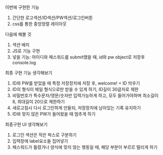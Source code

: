 이번에 구현한 기능
1. 간단한 로고섹션/ID섹션/PW섹션/로그인버튼
2. css를 통한 중앙정렬 레이아웃

다음에 해볼 것
1. 섹션 배치
2. JS로 기능 구현
3. 넣을 기능: 아이디와 패스워드를 submit했을 때, id와 pw object로 저장후 console.log

최종 구현 기능 생각해보기
1. ID와 PW를 받았을 때 특정 저장장치에 저장 후, welcome! + ID 띄우기
2. ID의 형식이 메일 형식으로만 받을 수 있게 하기, ID길이 30글자로 제한
3. 비밀번호가 특수문자/영문/숫자만 입력가능하게 하고, 모두 들어가야하며 최소길이 8, 최대길이 20으로 제한하기
4. 새로고침시 다시 로그인하게 만들되, 저장장치에 남아있는 기록 유지하기
5. ID와 맞지 않은 PW가 들어왔을 때 멈추게 하기

최종구현 UI 생각해보기
1. 로그인 섹션은 작은 박스로 구분하기
2. 입력창에 label요소들 집어넣기
3. 패스워드가 틀렸거나 양식에 맞지 않는 행동일 때, 해당 부분이 부르르 떨리게 하기